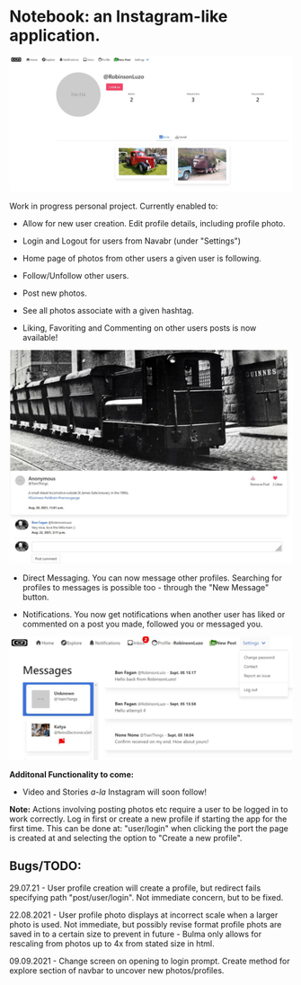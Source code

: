 # Notebook: an Instagram-like application.

<img src="https://raw.githubusercontent.com/RobinsonLuzo/Notebook/master/img/Profile_screenshot.JPG" alt="Profile Screenshot" width="850"/>

Work in progress personal project. Currently enabled to:

- Allow for new user creation. Edit profile details, including profile photo.

- Login and Logout for users from Navabr (under "Settings")

- Home page of photos from other users a given user is following.

- Follow/Unfollow other users. 

- Post new photos.

- See all photos associate with a given hashtag.

- Liking, Favoriting and Commenting on other users posts is now available!

<img src="https://raw.githubusercontent.com/RobinsonLuzo/Notebook/master/img/comment_screenshot.JPG" alt="Comment Screenshot" width="850"/>

- Direct Messaging. You can now message other profiles. Searching for profiles to messages is possible too - through the "New Message" button.

- Notifications. You now get notifications when another user has liked or commented on a post you made, followed you or messaged you.

<img src="https://raw.githubusercontent.com/RobinsonLuzo/Notebook/master/img/notifications_screenshot.JPG" alt="DM Screenshot" width="850"/>



**Additonal Functionality to come:**

- Video and Stories *a-la* Instagram will soon follow!

**Note:** Actions involving posting photos etc require a user to be logged in to work correctly. Log in first or create a new profile if starting the app for the first time. This can be done at: "user/login" when clicking the port the page is created at and selecting the option to "Create a new profile".

## Bugs/TODO:

29.07.21 - User profile creation will create a profile, but redirect fails specifying path "post/user/login". Not immediate concern, but to be fixed.

22.08.2021 - User profile photo displays at incorrect scale when a larger photo is used. Not immediate, but possibly revise format profile phots are saved in to a certain size to prevent in future - Bulma only allows for rescaling from photos up to 4x from stated size in html.

09.09.2021 - Change screen on opening to login prompt. Create method for explore section of navbar to uncover new photos/profiles.